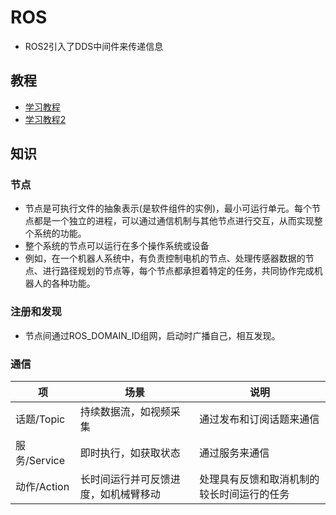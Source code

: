 # ROS
* ROS2引入了DDS中间件来传递信息

## 教程
* [学习教程](https://fishros.com/d2lros2foxy/#/)
* [学习教程2](https://www.guyuehome.com/10226)

## 知识
### 节点
* 节点是可执行文件的抽象表示(是软件组件的实例)，最小可运行单元。每个节点都是一个独立的进程，可以通过通信机制与其他节点进行交互，从而实现整个系统的功能。
* 整个系统的节点可以运行在多个操作系统或设备
* 例如，在一个机器人系统中，有负责控制电机的节点、处理传感器数据的节点、进行路径规划的节点等，每个节点都承担着特定的任务，共同协作完成机器人的各种功能。

### 注册和发现
* 节点间通过ROS_DOMAIN_ID组网，启动时广播自己，相互发现。

### 通信
| 项 | 场景 | 说明 |
| - | - | - |
| 话题/Topic | 持续数据流，如视频采集 | 通过发布和订阅话题来通信 |
| 服务/Service | 即时执行，如获取状态 | 通过服务来通信 |
| 动作/Action | 长时间运行并可反馈进度，如机械臂移动 | 处理具有反馈和取消机制的较长时间运行的任务 |